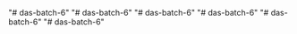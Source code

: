 "# das-batch-6" 
"# das-batch-6" 
"# das-batch-6" 
"# das-batch-6" 
"# das-batch-6" 
"# das-batch-6" 
